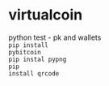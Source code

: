 # virtualcoin
python test - pk and wallets<br />
<code>pip install pybitcoin</code><br />
<code>pip instal pypng</code><br />
<code>pip install qrcode</code><br />
<br />

